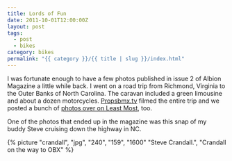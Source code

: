 ```yaml
---
title: Lords of Fun
date: 2011-10-01T12:00:00Z
layout: post
tags:
  - post
  - bikes
category: bikes
permalink: "{{ category }}/{{ title | slug }}/index.html"
---
```


I was fortunate enough to have a few photos published in issue 2 of Albion Magazine a little while back. I went on a road trip from Richmond, Virginia to the Outer Banks of North Carolina. The caravan included a green limousine and about a dozen motorcycles. [Propsbmx.tv](https://www.youtube.com/watch?v=BSkOfBU5ju0) filmed the entire trip and we posted a bunch of [photos over on Least Most](https://leastmost.com/features/lords-of-fun-2-photos/), too.

One of the photos that ended up in the magazine was this snap of my buddy Steve cruising down the highway in NC.

{% picture "crandall", "jpg", "240", "159", "1600" "Steve Crandall.", "Crandall on the way to OBX" %}
